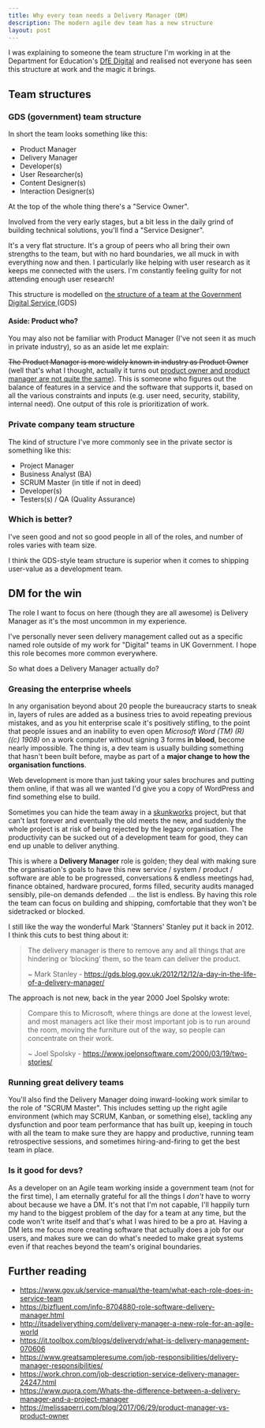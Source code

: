 ```yaml
---
title: Why every team needs a Delivery Manager (DM)
description: The modern agile dev team has a new structure
layout: post
---
```


I was explaining to someone the team structure I'm working in at the Department
for Education's [DfE Digital](https://dfedigital.blog.gov.uk/) and realised not
everyone has seen this structure at work and the magic it brings.

## Team structures

### GDS (government) team structure

In short the team looks something like this:

* Product Manager
* Delivery Manager
* Developer(s)
* User Researcher(s)
* Content Designer(s)
* Interaction Designer(s)

At the top of the whole thing there's a "Service Owner".

Involved from the very early stages, but a bit less in the daily grind of building technical solutions, you'll find a "Service Designer".

It's a very flat structure. It's a group of peers who all bring their own
strengths to the team, but with no hard boundaries, we all muck in with
everything now and then. I particularly like helping with user research as it
keeps me connected with the users. I'm constantly feeling guilty for not
attending enough user research!

This structure is modelled on [the structure of a team at the Government
Digital Service
](https://www.gov.uk/service-manual/the-team/what-each-role-does-in-service-team)(GDS)

#### Aside: Product who?

You may also not be familiar with Product Manager (I've not seen it as much in
private industry), so as an aside let me explain:

~~The Product Manager is more widely known in industry as Product Owner~~ (well
that's what I thought, actually it turns out [product owner and product manager
are not quite the
same](https://melissaperri.com/blog/2017/06/29/product-manager-vs-product-owner)).
This is someone who figures out the balance of features in a service and the
software that supports it, based on all the various constraints and inputs
(e.g. user need, security, stability, internal need). One output of this role
is prioritization of work.

### Private company team structure

The kind of structure I've more commonly see in the private sector is something like this:

* Project Manager
* Business Analyst (BA)
* SCRUM Master (in title if not in deed)
* Developer(s)
* Testers(s) / QA (Quality Assurance)

### Which is better?

I've seen good and not so good people in all of the roles, and number of roles
varies with team size.

I think the GDS-style team structure is superior when it comes to shipping
user-value as a development team.

## DM for the win

The role I want to focus on here (though they are all awesome) is Delivery
Manager as it's the most uncommon in my experience.

I've personally never seen delivery management called out as a specific named
role outside of my work for "Digital" teams in UK Government. I hope this role
becomes more common everywhere.

So what does a Delivery Manager actually do?

### Greasing the enterprise wheels

In any organisation beyond about 20 people the bureaucracy starts to sneak in,
layers of rules are added as a business tries to avoid repeating previous
mistakes, and as you hit enterprise scale it's positively stifling, to the
point that people issues and an inability to even open *Microsoft Word (TM) (R)
((c) 1908)* on a work computer without signing 3 forms **in blood**, become
nearly impossible. The thing is, a dev team is usually building something that
hasn't been built before, maybe as part of a **major change to how the
organisation functions**.

Web development is more than just taking your sales
brochures and putting them online, if that was all we wanted I'd give you a
copy of WordPress and find something else to build.

Sometimes you can hide the team away in a
[skunkworks](https://en.wikipedia.org/wiki/Skunk_Works) project, but that can't
last forever and eventually the old meets the new, and suddenly the whole
project is at risk of being rejected by the legacy organisation.  The
productivity can be sucked out of a development team for good, they can end up
unable to deliver anything.

This is where a **Delivery Manager** role is golden; they deal with making sure
the organisation's goals to have this new service / system / product / software
are able to be progressed, conversations & endless meetings had, finance
obtained, hardware procured, forms filled, security audits managed sensibly,
pile-on demands defended … the list is endless. By having this role the team
can focus on building and shipping, comfortable that they won't be sidetracked
or blocked.

I still like the way the wonderful Mark 'Stanners' Stanley put it back in 2012.
I think this cuts to best thing about it:

> The delivery manager is there to remove any and all things that are hindering
> or ‘blocking’ them, so the team can deliver the product.
>
> ~ Mark Stanley -
> <https://gds.blog.gov.uk/2012/12/12/a-day-in-the-life-of-a-delivery-manager/>

The approach is not new, back in the year 2000 Joel Spolsky wrote:

> Compare this to Microsoft, where things are done at the lowest level, and
> most managers act like their most important job is to run around the room,
> moving the furniture out of the way, so people can concentrate on their work.
>
> ~ Joel Spolsky -
> <https://www.joelonsoftware.com/2000/03/19/two-stories/>

### Running great delivery teams

You'll also find the Delivery Manager doing inward-looking work similar to the
role of "SCRUM Master". This includes setting up the right agile environment
(which may SCRUM, Kanban, or something else), tackling any dysfunction and poor
team performance that has built up, keeping in touch with all the team to make
sure they are happy and productive, running team retrospective sessions, and
sometimes hiring-and-firing to get the best team in place.

### Is it good for devs?

As a developer on an Agile team working inside a government team (not for the
first time), I am eternally grateful for all the things I *don't* have to worry
about because we have a DM. It's not that I'm not capable, I'll happily turn my
hand to the biggest problem of the day for a team at any time, but the code
won't write itself and that's what I was hired to be a pro at. Having a DM lets
me focus more creating software that actually does a job for our users, and
makes sure we can do what's needed to make great systems even if that reaches
beyond the team's original boundaries.


## Further reading

* <https://www.gov.uk/service-manual/the-team/what-each-role-does-in-service-team>
* <https://bizfluent.com/info-8704880-role-software-delivery-manager.html>
* <http://itsadeliverything.com/delivery-manager-a-new-role-for-an-agile-world>
* <https://it.toolbox.com/blogs/deliverydr/what-is-delivery-management-070606>
* <https://www.greatsampleresume.com/job-responsibilities/delivery-manager-responsibilities/>
* <https://work.chron.com/job-description-service-delivery-manager-24247.html>
* <https://www.quora.com/Whats-the-difference-between-a-delivery-manager-and-a-project-manager>
* <https://melissaperri.com/blog/2017/06/29/product-manager-vs-product-owner>
